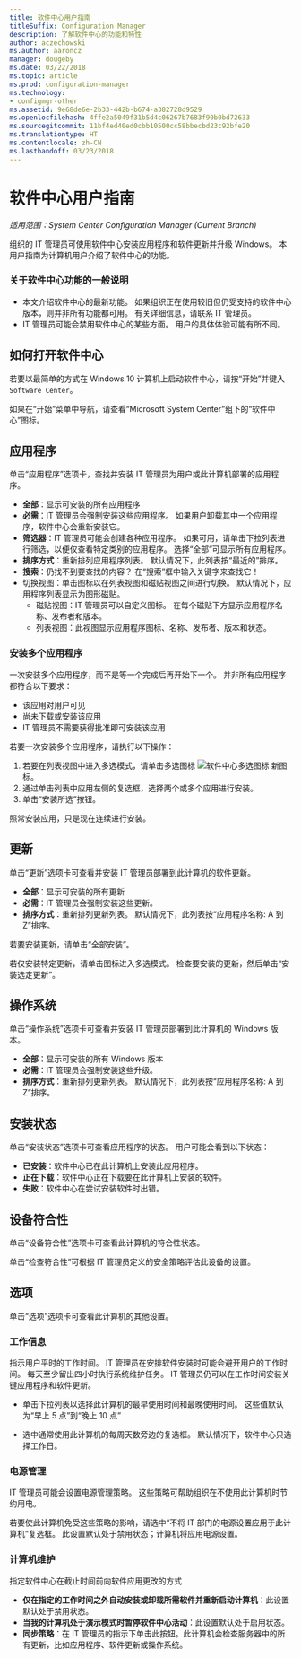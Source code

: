 ```yaml
---
title: 软件中心用户指南
titleSuffix: Configuration Manager
description: 了解软件中心的功能和特性
author: aczechowski
ms.author: aaroncz
manager: dougeby
ms.date: 03/22/2018
ms.topic: article
ms.prod: configuration-manager
ms.technology:
- configmgr-other
ms.assetid: 9e68de6e-2b33-442b-b674-a382728d9529
ms.openlocfilehash: 4ffe2a5049f31b5d4c06267b7683f90b0bd72633
ms.sourcegitcommit: 11bf4ed40ed0cbb10500cc58bbecbd23c92bfe20
ms.translationtype: HT
ms.contentlocale: zh-CN
ms.lasthandoff: 03/23/2018
---
```

# <a name="software-center-user-guide"></a>软件中心用户指南

*适用范围：System Center Configuration Manager (Current Branch)*

组织的 IT 管理员可使用软件中心安装应用程序和软件更新并升级 Windows。 本用户指南为计算机用户介绍了软件中心的功能。

### <a name="general-notes-about-software-center-functionality"></a>关于软件中心功能的一般说明
- 本文介绍软件中心的最新功能。 如果组织正在使用较旧但仍受支持的软件中心版本，则并非所有功能都可用。 有关详细信息，请联系 IT 管理员。
- IT 管理员可能会禁用软件中心的某些方面。 用户的具体体验可能有所不同。
<!-- - Your IT admin may change the color of Software Center, and add your organization's logo. The images in this article show the default experience. -->



## <a name="how-to-open-software-center"></a>如何打开软件中心

若要以最简单的方式在 Windows 10 计算机上启动软件中心，请按“开始”并键入 `Software Center`。 

如果在“开始”菜单中导航，请查看“Microsoft System Center”组下的“软件中心”图标。



## <a name="applications"></a>应用程序

单击“应用程序”选项卡，查找并安装 IT 管理员为用户或此计算机部署的应用程序。
- **全部**：显示可安装的所有应用程序
- **必需**：IT 管理员会强制安装这些应用程序。 如果用户卸载其中一个应用程序，软件中心会重新安装它。
- **筛选器**：IT 管理员可能会创建各种应用程序。 如果可用，请单击下拉列表进行筛选，以便仅查看特定类别的应用程序。 选择“全部”可显示所有应用程序。
- **排序方式**：重新排列应用程序列表。 默认情况下，此列表按“最近的”排序。
- **搜索**：仍找不到要查找的内容？ 在“搜索”框中输入关键字来查找它！
-  切换视图：单击图标以在列表视图和磁贴视图之间进行切换。 默认情况下，应用程序列表显示为图形磁贴。 
    - 磁贴视图：IT 管理员可以自定义图标。 在每个磁贴下方显示应用程序名称、发布者和版本。 
    - 列表视图：此视图显示应用程序图标、名称、发布者、版本和状态。 


### <a name="install-multiple-applications"></a>安装多个应用程序 
<!-- 1357126 -->
一次安装多个应用程序，而不是等一个完成后再开始下一个。 并非所有应用程序都符合以下要求：
- 该应用对用户可见
- 尚未下载或安装该应用
- IT 管理员不需要获得批准即可安装该应用

若要一次安装多个应用程序，请执行以下操作：
 1. 若要在列表视图中进入多选模式，请单击多选图标 ![软件中心多选图标](media/software-center-multi-select-apps.png) 新图标。
 2. 通过单击列表中应用左侧的复选框，选择两个或多个应用进行安装。
 3. 单击“安装所选”按钮。

照常安装应用，只是现在连续进行安装。




## <a name="updates"></a>更新

单击“更新”选项卡可查看并安装 IT 管理员部署到此计算机的软件更新。  
- **全部**：显示可安装的所有更新
- **必需**：IT 管理员会强制安装这些更新。
- **排序方式**：重新排列更新列表。 默认情况下，此列表按“应用程序名称: A 到 Z”排序。

若要安装更新，请单击“全部安装”。

若仅安装特定更新，请单击图标进入多选模式。 检查要安装的更新，然后单击“安装选定更新”。



## <a name="operating-systems"></a>操作系统

单击“操作系统”选项卡可查看并安装 IT 管理员部署到此计算机的 Windows 版本。  
- **全部**：显示可安装的所有 Windows 版本
- **必需**：IT 管理员会强制安装这些升级。
- **排序方式**：重新排列更新列表。 默认情况下，此列表按“应用程序名称: A 到 Z”排序。



## <a name="installation-status"></a>安装状态

单击“安装状态”选项卡可查看应用程序的状态。 用户可能会看到以下状态：
- **已安装**：软件中心已在此计算机上安装此应用程序。
- **正在下载**：软件中心正在下载要在此计算机上安装的软件。
- **失败**：软件中心在尝试安装软件时出错。



## <a name="device-compliance"></a>设备符合性

单击“设备符合性”选项卡可查看此计算机的符合性状态。

单击“检查符合性”可根据 IT 管理员定义的安全策略评估此设备的设置。



## <a name="options"></a>选项

单击“选项”选项卡可查看此计算机的其他设置。

### <a name="work-information"></a>工作信息

指示用户平时的工作时间。 IT 管理员在安排软件安装时可能会避开用户的工作时间。 每天至少留出四小时执行系统维护任务。 IT 管理员仍可以在工作时间安装关键应用程序和软件更新。

- 单击下拉列表以选择此计算机的最早使用时间和最晚使用时间。 这些值默认为“早上 5 点”到“晚上 10 点”

- 选中通常使用此计算机的每周天数旁边的复选框。 默认情况下，软件中心只选择工作日。  


### <a name="power-management"></a>电源管理

IT 管理员可能会设置电源管理策略。 这些策略可帮助组织在不使用此计算机时节约用电。 

若要使此计算机免受这些策略的影响，请选中“不将 IT 部门的电源设置应用于此计算机”复选框。 此设置默认处于禁用状态；计算机将应用电源设置。 


### <a name="computer-maintenance"></a>计算机维护

指定软件中心在截止时间前向软件应用更改的方式
- **仅在指定的工作时间之外自动安装或卸载所需软件并重新启动计算机**：此设置默认处于禁用状态。
- **当我的计算机处于演示模式时暂停软件中心活动**：此设置默认处于启用状态。
- **同步策略**：在 IT 管理员的指示下单击此按钮。此计算机会检查服务器中的所有更新，比如应用程序、软件更新或操作系统。

